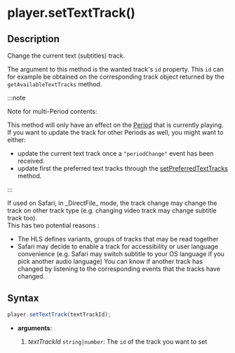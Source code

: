 # player.setTextTrack()

## Description

Change the current text (subtitles) track.

The argument to this method is the wanted track's `id` property. This `id` can
for example be obtained on the corresponding track object returned by the
`getAvailableTextTracks` method.

:::note

Note for multi-Period contents:

This method will only have an effect on the
[Period](../../Getting_Started/Glossary.md#period) that is currently playing.
If you want to update the track for other Periods as well, you might want to
either:

- update the current text track once a `"periodChange"` event has been
  received.
- update first the preferred text tracks through the
  [setPreferredTextTracks](./setPreferredTextTracks.md) method.

:::

<div class="warning">
If used on Safari, in _DirectFile_ mode, the track change may change
the track on other track type (e.g. changing video track may change subtitle
track too).
<br>
This has two potential reasons :
<ul>
 <li>The HLS defines variants, groups of tracks that may be read together</li>
 <li>Safari may decide to enable a track for accessibility or user language
  convenience (e.g. Safari may switch subtitle to your OS language if you pick
  another audio language)
  You can know if another track has changed by listening to the corresponding
  events that the tracks have changed.</li>
</ul>
</div>

## Syntax

```js
player.setTextTrack(textTrackId);
```

 - **arguments**:

   1. _textTrackId_ `string|number`: The `id` of the track you want to set

